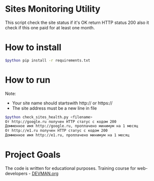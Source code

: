 # Sites Monitoring Utility
This script check the site status if it's OK return HTTP status 200 
also it check if this one paid for at least one month.


# How to install
```bash
$python pip install -r requirements.txt
```

# How to run
Note: 
* Your site name should startswith http:// or https://
* The site address must be a new line in file

```bash
$python check_sites_health.py <filename>
От http://google.ru получен HTTP статус с кодом 200
Домменное имя http://google.ru, проплачено минимум на 1 месяц
От http://e1.ru получен HTTP статус с кодом 200
Домменное имя http://e1.ru, проплачено минимум на 1 месяц 
```

# Project Goals

The code is written for educational purposes. Training course for web-developers - [DEVMAN.org](https://devman.org)
